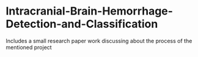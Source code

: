 # Intracranial-Brain-Hemorrhage-Detection-and-Classification
Includes a small research paper work discussing about the process of the mentioned project
